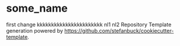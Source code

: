 # some_name

first change
kkkkkkkkkkkkkkkkkkkkkkk   nl1 nl2
Repository Template generation powered by https://github.com/stefanbuck/cookiecutter-template.

